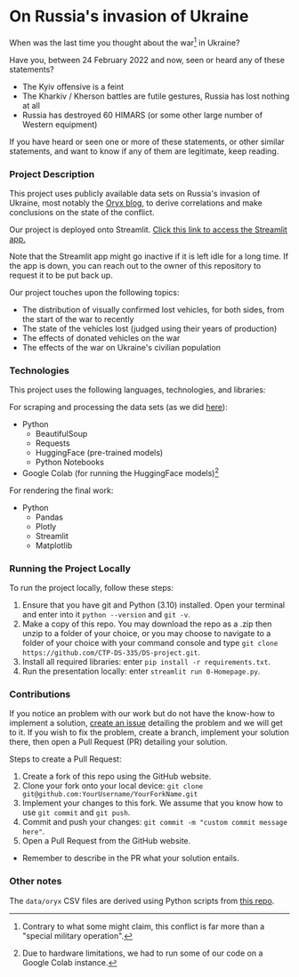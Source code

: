 # On Russia's invasion of Ukraine

When was the last time you thought about the war[^1] in Ukraine?

Have you, between 24 February 2022 and now, seen or heard any of these statements?
* The Kyiv offensive is a feint
* The Kharkiv / Kherson battles are futile gestures, Russia has lost nothing at all
* Russia has destroyed 60 HIMARS (or some other large number of Western equipment)

If you have heard or seen one or more of these statements, or other similar statements, and want to know if any of them are legitimate, keep reading.

### Project Description

This project uses publicly available data sets on Russia's invasion of Ukraine, most notably the [Oryx blog](https://www.oryxspioenkop.com/2022/02/attack-on-europe-documenting-equipment.html), to derive correlations and make conclusions on the state of the conflict.

Our project is deployed onto Streamlit. [Click this link to access the Streamlit app.](https://ua-ru-vehicle-losses.streamlit.app)

Note that the Streamlit app might go inactive if it is left idle for a long time. If the app is down, you can reach out to the owner of this repository to request it to be put back up.

Our project touches upon the following topics:
* The distribution of visually confirmed lost vehicles, for both sides, from the start of the war to recently
* The state of the vehicles lost (judged using their years of production)
* The effects of donated vehicles on the war
* The effects of the war on Ukraine's civilian population

### Technologies

This project uses the following languages, technologies, and libraries:

For scraping and processing the data sets (as we did [here](https://github.com/JasonWu00/ua-ru-losses-scraper/)):
* Python
  * BeautifulSoup
  * Requests
  * HuggingFace (pre-trained models)
  * Python Notebooks
* Google Colab (for running the HuggingFace models)[^2]

For rendering the final work:
* Python
  * Pandas
  * Plotly
  * Streamlit
  * Matplotlib

### Running the Project Locally

To run the project locally, follow these steps:

1. Ensure that you have git and Python (3.10) installed. Open your terminal and enter into it `python --version` and `git -v`.
2. Make a copy of this repo. You may download the repo as a .zip then unzip to a folder of your choice, or you may choose to navigate to a folder of your choice with your command console and type `git clone https://github.com/CTP-DS-335/DS-project.git`.
3. Install all required libraries: enter `pip install -r requirements.txt`.
4. Run the presentation locally: enter `streamlit run 0-Homepage.py`.

### Contributions

If you notice an problem with our work but do not have the know-how to implement a solution, [create an issue](https://docs.github.com/en/issues/tracking-your-work-with-issues/creating-an-issue) detailing the problem and we will get to it. If you wish to fix the problem, create a branch, implement your solution there, then open a Pull Request (PR) detailing your solution.

Steps to create a Pull Request:
1. Create a fork of this repo using the GitHub website.
2. Clone your fork onto your local device: `git clone git@github.com:YourUsername/YourForkName.git`
3. Implement your changes to this fork. We assume that you know how to use `git commit` and `git push`.
4. Commit and push your changes: `git commit -m "custom commit message here"`.
5. Open a Pull Request from the GitHub website.
  * Remember to describe in the PR what your solution entails.

### Other notes

The `data/oryx` CSV files are derived using Python scripts from [this repo](https://github.com/JasonWu00/ua-ru-losses-scraper/).

[^1]: Contrary to what some might claim, this conflict is far more than a "special military operation".

[^2]: Due to hardware limitations, we had to run some of our code on a Google Colab instance.
